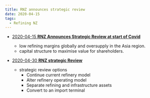 ```yaml
---
title: RNZ announces strategic review
date: 2020-04-15
tags:
  - Refining NZ
---
```


- [2020-04-15 **RNZ Announces Strategic Review at start of Covid**](https://www.nzx.com/announcements/351663)
    - low refining margins globally and oversupply in the Asia region.
    - capital structure to maximise value for shareholders.


- [2020-04-30 **RNZ strategic Review**](/assets/RNZ-Strategic-Review.pdf)
    - strategic review options
        - Continue current refinery model
        - Alter refinery operating model
        - Separate refining and infrastructure assets
        - Convert to an import terminal        


